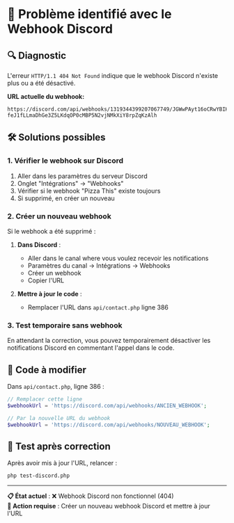 # 🚨 Problème identifié avec le Webhook Discord

## 🔍 Diagnostic
L'erreur `HTTP/1.1 404 Not Found` indique que le webhook Discord n'existe plus ou a été désactivé.

**URL actuelle du webhook:**
```
https://discord.com/api/webhooks/1319344399207067749/JGWwPAyt16oCRwYBIHz-feJ1fLLmaDhGe3Z5LKdqOP0cMBP5N2vjNMkXiY8rpZqKzAlh
```

## 🛠️ Solutions possibles

### 1. Vérifier le webhook sur Discord
1. Aller dans les paramètres du serveur Discord
2. Onglet "Intégrations" → "Webhooks"
3. Vérifier si le webhook "Pizza This" existe toujours
4. Si supprimé, en créer un nouveau

### 2. Créer un nouveau webhook
Si le webhook a été supprimé :

1. **Dans Discord** :
   - Aller dans le canal where vous voulez recevoir les notifications
   - Paramètres du canal → Intégrations → Webhooks
   - Créer un webhook
   - Copier l'URL

2. **Mettre à jour le code** :
   - Remplacer l'URL dans `api/contact.php` ligne 386

### 3. Test temporaire sans webhook
En attendant la correction, vous pouvez temporairement désactiver les notifications Discord en commentant l'appel dans le code.

## 📝 Code à modifier

Dans `api/contact.php`, ligne 386 :
```php
// Remplacer cette ligne
$webhookUrl = 'https://discord.com/api/webhooks/ANCIEN_WEBHOOK';

// Par la nouvelle URL du webhook
$webhookUrl = 'https://discord.com/api/webhooks/NOUVEAU_WEBHOOK';
```

## 🧪 Test après correction
Après avoir mis à jour l'URL, relancer :
```bash
php test-discord.php
```

---

**📋 État actuel** : ❌ Webhook Discord non fonctionnel (404)  
**🎯 Action requise** : Créer un nouveau webhook Discord et mettre à jour l'URL
